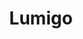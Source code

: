 ---
blog: https://lumigo.io/blog
facebook: https://facebook.com/lumigo.io
git: https://github.com/lumigo-io
linkedin: https://linkedin.com/company/lumigo
logohandle: lumigoio
sort: lumigo
title: Lumigo
twitter: https://x.com/lumigo
website: https://lumigo.io/
---